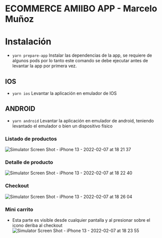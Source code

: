 # ECOMMERCE AMIIBO APP - Marcelo Muñoz

# Instalación
- `yarn prepare-app` Instalar las dependencias de la app, se requiere de algunos pods por lo tanto este comando se debe ejecutar antes de levantar la app por primera vez.
## IOS
- `yarn ios` Levantar la aplicación en emulador de IOS
## ANDROID
- `yarn android` Levantar la aplicación en emulador de android, teniendo levantado el emulador o bien un dispositivo físico

### Listado de productos
![Simulator Screen Shot - iPhone 13 - 2022-02-07 at 18 21 37](https://user-images.githubusercontent.com/29933103/152874011-f445c63b-e276-4bc0-9e3e-0bb393d34794.png)

### Detalle de producto
![Simulator Screen Shot - iPhone 13 - 2022-02-07 at 18 22 40](https://user-images.githubusercontent.com/29933103/152874172-ef32f7a3-d7ff-42a3-9199-0b758f079866.png)

### Checkout
![Simulator Screen Shot - iPhone 13 - 2022-02-07 at 18 26 04](https://user-images.githubusercontent.com/29933103/152874583-d21d394f-250b-43d1-8860-67cebdc083c9.png)

### Mini carrito
- Esta parte es visible desde cualquier pantalla y al presionar sobre el icono deriba al checkout
![Simulator Screen Shot - iPhone 13 - 2022-02-07 at 18 23 55](https://user-images.githubusercontent.com/29933103/152874630-3cecc579-39cd-4a13-b008-3e90482358ca.png)
